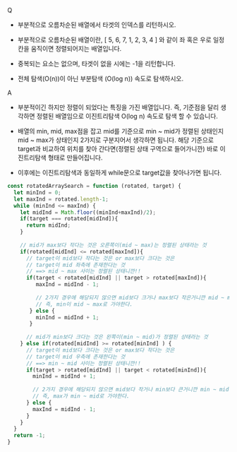 Q
 - 부분적으로 오름차순된 배열에서 타겟의 인덱스를 리턴하시오.

 - 부분적으로 오름차순된 배열이란, [ 5, 6, 7, 1, 2, 3, 4 ] 와 같이 좌 혹은 우로 일정칸을 움직이면 정렬되어지는 배열입니다.

 - 중복되는 요소는 없으며, 타겟이 없을 시에는 -1을 리턴합니다.

 - 전체 탐색(O(n))이 아닌 부분탐색 (O(log n)) 속도로 탐색하시오.

 

A
 - 부분적이긴 하지만 정렬이 되었다는 특징을 가진 배열입니다. 즉, 기준점을 달리 생각하면 정렬된 배열임으로 이진트리탐색 O(log n) 속도로 탐색 할 수 있습니다.

 - 배열의 min, mid, max점을 잡고 mid를 기준으로 min ~ mid가 정렬된 상태인지 mid ~ max가 상태인지 2가지로 구분지어서 생각하면 됩니다. 해당 기준으로 target과 비교하여 위치를 찾아 간다면(정렬된 상태 구역으로 들어가니깐) 바로 이진트리탐색 형태로 만들어집니다. 

 - 이후에는 이진트리탐색과 동일하게 while문으로 target값을 찾아나가면 됩니다.

```js
const rotatedArraySearch = function (rotated, target) {
  let minInd = 0;
  let maxInd = rotated.length-1;
  while (minInd <= maxInd) {
    let midInd = Math.floor((minInd+maxInd)/2);
    if(target === rotated[midInd]){
      return midInd;
    }
    
    // mid가 max보다 작다는 것은 오른쪽이(mid ~ max)는 정렬된 상태라는 것
    if(rotated[midInd] <= rotated[maxInd]){
      // target이 mid보다 작다는 것은 or max보다 크다는 것은
      // target이 mid 좌측에 존재한다는 것
      // ==> mid ~ max 사이는 정렬된 상태니깐!!
      if(target < rotated[midInd] || target > rotated[maxInd]){
         maxInd = midInd - 1;
         
         // 2가지 경우에 해당되지 않으면 mid보다 크거나 max보다 작은거니깐 mid ~ max 사이
         // 즉, min이 mid ~ max로 가야한다.
       } else {
         minInd = midInd + 1; 
       }
       
      // mid가 min보다 크다는 것은 왼쪽이(min ~ mid)가 정렬된 상태라는 것
    } else if(rotated[midInd] >= rotated[minInd] ) {
      // target이 mid보다 크다는 것은 or max보다 작다는 것은
      // target이 mid 우측에 존재한다는 것
      // ==> min ~ mid 사이는 정렬된 상태니깐!!
      if(target > rotated[midInd] || target < rotated[minInd]){
        minInd = midInd + 1;
        
        // 2가지 경우에 해당되지 않으면 mid보다 작거나 min보다 큰거니깐 min ~ mid 사이
        // 즉, max가 min ~ mid로 가야한다.
      } else {
        maxInd = midInd - 1; 
      }
    }
  } 
  return -1;
}
```
